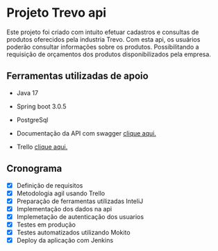 # Projeto Trevo api
Este projeto foi criado com intuito efetuar cadastros e consultas de produtos oferecidos pela industria Trevo. Com esta api, os usuários poderão consultar informações sobre os produtos.
Possibilitando a requisição de orçamentos dos produtos disponibilizados pela empresa. 

## Ferramentas utilizadas de apoio
- Java 17
- Spring boot 3.0.5
- PostgreSql


- Documentação da API com swagger [clique aqui.](http://localhost:8080/swagger-ui/index.html)
- Trello [clique aqui.]()


## Cronograma

- [x] Definição de requisitos 
- [x] Metodologia agil usando Trello
- [x] Preparação de ferramentas utilizadas InteliJ
- [x] Implementação dos dados na api
- [x] Implemetação de autenticação dos usuarios
- [x] Testes em produção
- [x] Testes automatizados utilizando Mokito
- [x] Deploy da aplicação com Jenkins
